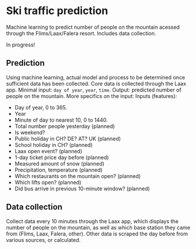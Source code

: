 # Ski traffic prediction
Machine learning to predict number of people on the mountain acessed through the Flims/Laax/Falera resort. Includes data collection. 

In progress!

## Prediction
Using machine learning, actual model and process to be determined once sufficient data has been collected. Core data is collected through the Laax app. Minimal input: `day of year`, `year`, `time`. Output: predicted number of people on the mountain. More specifics on the input: 
Inputs (features): 
- Day of year, 0 to 365. 
- Year
- Minute of day to nearest 10, 0 to 1440.
- Total number people yesterday (planned)
- Is weekend? 
- Public holiday in CH? DE? AT? UK (planned)
- School holiday in CH? (planned) 
- Laax open event? (planned) 
- 1-day ticket price day before (planned) 
- Measured amount of snow (planned)
- Precipitation, temperature (planned)
- Which restaurants on the mountain open? (planned)
- Which lifts open? (planned) 
- Did bus arrive in previous 10-minute window? (planned)


## Data collection
Collect data every 10 minutes through the Laax app, which displays the number of people on the mountain, as well as which base station they came from (Flims, Laax, Falera, other). Other data is scraped the day before from various sources, or calculated. 
